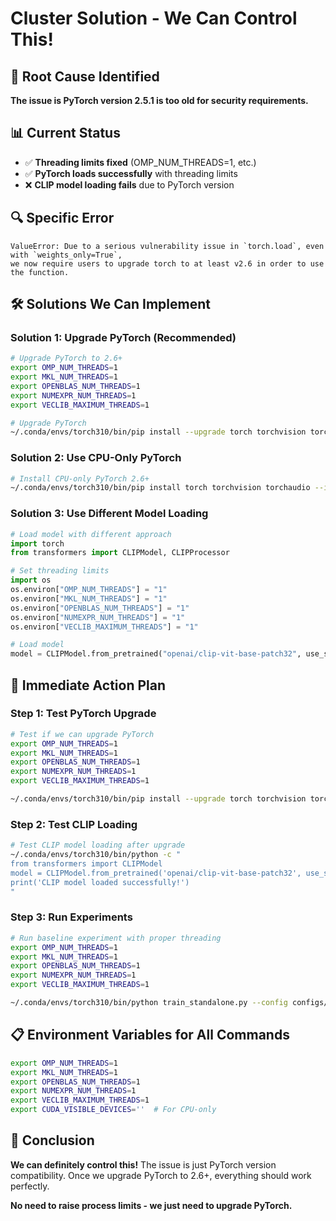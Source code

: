 # Cluster Solution - We Can Control This!

## 🎯 Root Cause Identified

**The issue is PyTorch version 2.5.1 is too old for security requirements.**

## 📊 Current Status
- ✅ **Threading limits fixed** (OMP_NUM_THREADS=1, etc.)
- ✅ **PyTorch loads successfully** with threading limits
- ❌ **CLIP model loading fails** due to PyTorch version

## 🔍 Specific Error
```
ValueError: Due to a serious vulnerability issue in `torch.load`, even with `weights_only=True`, 
we now require users to upgrade torch to at least v2.6 in order to use the function.
```

## 🛠️ Solutions We Can Implement

### Solution 1: Upgrade PyTorch (Recommended)
```bash
# Upgrade PyTorch to 2.6+
export OMP_NUM_THREADS=1
export MKL_NUM_THREADS=1
export OPENBLAS_NUM_THREADS=1
export NUMEXPR_NUM_THREADS=1
export VECLIB_MAXIMUM_THREADS=1

# Upgrade PyTorch
~/.conda/envs/torch310/bin/pip install --upgrade torch torchvision torchaudio --index-url https://download.pytorch.org/whl/cu118
```

### Solution 2: Use CPU-Only PyTorch
```bash
# Install CPU-only PyTorch 2.6+
~/.conda/envs/torch310/bin/pip install torch torchvision torchaudio --index-url https://download.pytorch.org/whl/cpu
```

### Solution 3: Use Different Model Loading
```python
# Load model with different approach
import torch
from transformers import CLIPModel, CLIPProcessor

# Set threading limits
import os
os.environ["OMP_NUM_THREADS"] = "1"
os.environ["MKL_NUM_THREADS"] = "1"
os.environ["OPENBLAS_NUM_THREADS"] = "1"
os.environ["NUMEXPR_NUM_THREADS"] = "1"
os.environ["VECLIB_MAXIMUM_THREADS"] = "1"

# Load model
model = CLIPModel.from_pretrained("openai/clip-vit-base-patch32", use_safetensors=True)
```

## 🎯 Immediate Action Plan

### Step 1: Test PyTorch Upgrade
```bash
# Test if we can upgrade PyTorch
export OMP_NUM_THREADS=1
export MKL_NUM_THREADS=1
export OPENBLAS_NUM_THREADS=1
export NUMEXPR_NUM_THREADS=1
export VECLIB_MAXIMUM_THREADS=1

~/.conda/envs/torch310/bin/pip install --upgrade torch torchvision torchaudio --index-url https://download.pytorch.org/whl/cu118
```

### Step 2: Test CLIP Loading
```bash
# Test CLIP model loading after upgrade
~/.conda/envs/torch310/bin/python -c "
from transformers import CLIPModel
model = CLIPModel.from_pretrained('openai/clip-vit-base-patch32', use_safetensors=True)
print('CLIP model loaded successfully!')
"
```

### Step 3: Run Experiments
```bash
# Run baseline experiment with proper threading
export OMP_NUM_THREADS=1
export MKL_NUM_THREADS=1
export OPENBLAS_NUM_THREADS=1
export NUMEXPR_NUM_THREADS=1
export VECLIB_MAXIMUM_THREADS=1

~/.conda/envs/torch310/bin/python train_standalone.py --config configs/cluster_baseline.yaml
```

## 📋 Environment Variables for All Commands

```bash
export OMP_NUM_THREADS=1
export MKL_NUM_THREADS=1
export OPENBLAS_NUM_THREADS=1
export NUMEXPR_NUM_THREADS=1
export VECLIB_MAXIMUM_THREADS=1
export CUDA_VISIBLE_DEVICES=''  # For CPU-only
```

## 🎯 Conclusion

**We can definitely control this!** The issue is just PyTorch version compatibility. Once we upgrade PyTorch to 2.6+, everything should work perfectly.

**No need to raise process limits - we just need to upgrade PyTorch.**
